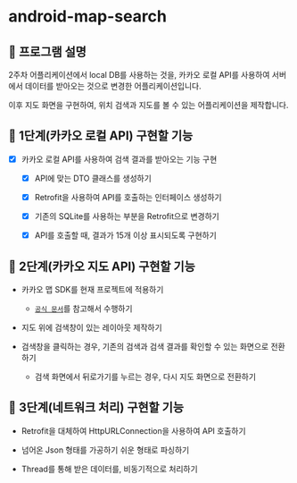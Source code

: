 # android-map-search

## 📄 프로그램 설명

2주차 어플리케이션에서 local DB를 사용하는 것을, 카카오 로컬 API를 사용하여 서버에서 데이터를 받아오는 것으로 변경한 어플리케이션입니다.

이후 지도 화면을 구현하여, 위치 검색과 지도를 볼 수 있는 어플리케이션을 제작합니다.

## 🎯 1단계(카카오 로컬 API) 구현할 기능

- [X] 카카오 로컬 API를 사용하여 검색 결과를 받아오는 기능 구현

    - [X] API에 맞는 DTO 클래스를 생성하기

    - [X] Retrofit을 사용하여 API를 호출하는 인터페이스 생성하기

    - [X] 기존의 SQLite를 사용하는 부분을 Retrofit으로 변경하기

    - [X] API를 호출할 때, 결과가 15개 이상 표시되도록 구현하기

## 🎯 2단계(카카오 지도 API) 구현할 기능

- 카카오 맵 SDK를 현재 프로젝트에 적용하기

    - [`공식 문서`](https://apis.map.kakao.com/android_v2/docs/getting-started/)를 참고해서 수행하기

- 지도 위에 검색창이 있는 레이아웃 제작하기

- 검색창을 클릭하는 경우, 기존의 검색과 검색 결과를 확인할 수 있는 화면으로 전환하기

    - 검색 화면에서 뒤로가기를 누르는 경우, 다시 지도 화면으로 전환하기

## 🎯 3단계(네트워크 처리) 구현할 기능

- Retrofit을 대체하여 HttpURLConnection을 사용하여 API 호출하기

- 넘어온 Json 형태를 가공하기 쉬운 형태로 파싱하기

- Thread를 통해 받은 데이터를, 비동기적으로 처리하기